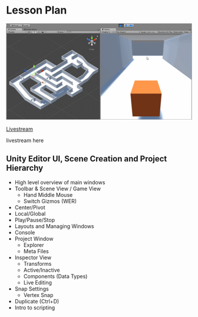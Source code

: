 # Lesson Plan
![](CubeQuest.gif)

[Livestream](https://www.facebook.com/gamedevnl/videos/764420013898522/?__xts__[0]=68.ARDIcp_pvSkntFeFHGddsKz-ZfH8dAmkTE5_97gFK2Bq19_mmJy7uC_V2_IxO_GuQiAqQeGvajRbHAkjXIHXDjVETYV274ZEv7HJU9wInok9psp_C01pLWEAHiqn-_46wm1cEUfWrsra0jc3--mAZkapArXQPDTXSesH5xVBFx79lvIfPlCqfwrYJsXOBQgLDTC7FyRB27TfT9Lgm2SY7QKwWX0YD21mmYCqyHkh9O0&__tn__=-R)

livestream here

## Unity Editor UI, Scene Creation and Project Hierarchy
* High level overview of main windows
* Toolbar & Scene View / Game View
  * Hand Middle Mouse
  * Switch Gizmos (WER)
* Center/Pivot
* Local/Global
* Play/Pause/Stop
* Layouts and Managing Windows
* Console
* Project Window
  * Explorer
  * Meta Files
* Inspector View
  * Transforms
  * Active/Inactive
  * Components (Data Types)
  * Live Editing
* Snap Settings
  * Vertex Snap
* Duplicate (Ctrl+D)
* Intro to scripting
